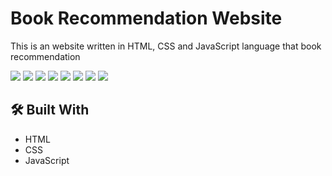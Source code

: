 # Book Recommendation Website

This is an website written in HTML, CSS and JavaScript language that book recommendation 

<image src ="https://github.com/rabia22ozturk/BookRecommendationWebsite/blob/main/1.png">
<image src ="https://github.com/rabia22ozturk/BookRecommendationWebsite/blob/main/2.png">
<image src ="https://github.com/rabia22ozturk/BookRecommendationWebsite/blob/main/3.png">
<image src ="https://github.com/rabia22ozturk/BookRecommendationWebsite/blob/main/4.png">
<image src ="https://github.com/rabia22ozturk/BookRecommendationWebsite/blob/main/5.png">
<image src ="https://github.com/rabia22ozturk/BookRecommendationWebsite/blob/main/6.png">
<image src ="https://github.com/rabia22ozturk/BookRecommendationWebsite/blob/main/7.png">
<image src ="https://github.com/rabia22ozturk/BookRecommendationWebsite/blob/main/8.png">


## 🛠️ Built With
- HTML
- CSS
- JavaScript

  
